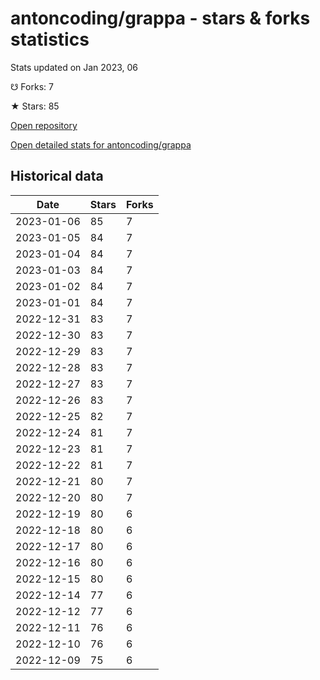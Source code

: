 # antoncoding/grappa - stars & forks statistics

Stats updated on Jan 2023, 06

☋ Forks: 7

★ Stars: 85

[Open repository](https://github.com/antoncoding/grappa)

[Open detailed stats for antoncoding/grappa](https://reviewgithub.com/rep/antoncoding/grappa)

## Historical data
| Date | Stars | Forks |
|------|-------|-------|
| 2023-01-06 | 85 | 7 | 
| 2023-01-05 | 84 | 7 | 
| 2023-01-04 | 84 | 7 | 
| 2023-01-03 | 84 | 7 | 
| 2023-01-02 | 84 | 7 | 
| 2023-01-01 | 84 | 7 | 
| 2022-12-31 | 83 | 7 | 
| 2022-12-30 | 83 | 7 | 
| 2022-12-29 | 83 | 7 | 
| 2022-12-28 | 83 | 7 | 
| 2022-12-27 | 83 | 7 | 
| 2022-12-26 | 83 | 7 | 
| 2022-12-25 | 82 | 7 | 
| 2022-12-24 | 81 | 7 | 
| 2022-12-23 | 81 | 7 | 
| 2022-12-22 | 81 | 7 | 
| 2022-12-21 | 80 | 7 | 
| 2022-12-20 | 80 | 7 | 
| 2022-12-19 | 80 | 6 | 
| 2022-12-18 | 80 | 6 | 
| 2022-12-17 | 80 | 6 | 
| 2022-12-16 | 80 | 6 | 
| 2022-12-15 | 80 | 6 | 
| 2022-12-14 | 77 | 6 | 
| 2022-12-12 | 77 | 6 | 
| 2022-12-11 | 76 | 6 | 
| 2022-12-10 | 76 | 6 | 
| 2022-12-09 | 75 | 6 | 

